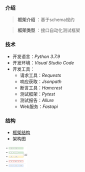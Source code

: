 ### 介绍

> **框架介绍** ：基于schema规约  

> **框架类型** ：接口自动化测试框架

### 技术

* 开发语言：*Python 3.7.9*
* 开发环境：*Visual Studio Code*
* 开发工具：
  * 请求工具：*Requests*
  * 响应获取：*Jsonpath*
  * 断言工具：*Hamcrest*
  * 测试框架：*Pytest*
  * 测试报告：*Allure*
  * Web服务：*Fastapi*

### 结构

  * [框架结构](https://www.processon.com/view/link/624e3c3e1e085332f32e7c17)  
  * 架构图  
  <img src="./架构图.png" width="70" height="70" align="middle" />